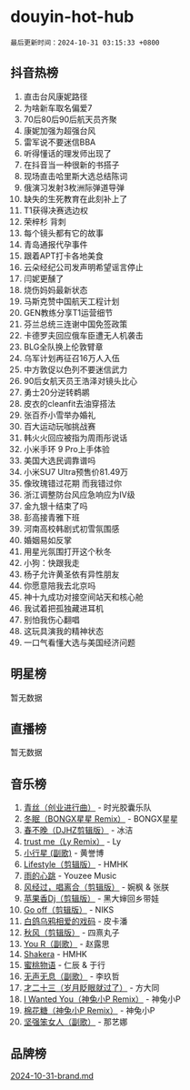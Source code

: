 # douyin-hot-hub

`最后更新时间：2024-10-31 03:15:33 +0800`

## 抖音热榜

1. 直击台风康妮路径
1. 为啥新车取名偏爱7
1. 70后80后90后航天员齐聚
1. 康妮加强为超强台风
1. 雷军说不要迷信BBA
1. 听得懂话的理发师出现了
1. 在抖音当一种很新的书搭子
1. 现场直击哈里斯大选总结陈词
1. 俄演习发射3枚洲际弹道导弹
1. 缺失的生死教育在此刻补上了
1. T1获得决赛选边权
1. 荣梓杉 背刺
1. 每个镜头都有它的故事
1. 青岛通报代孕事件
1. 跟着APT打卡各地美食
1. 云朵经纪公司发声明希望谣言停止
1. 闫妮更醺了
1. 烧伤妈妈最新状态
1. 马斯克赞中国航天工程计划
1. GEN教练分享T1运营细节
1. 芬兰总统三连谢中国免签政策
1. 卡德罗夫回应俄车臣遭无人机袭击
1. BLG全队换上伦敦臂章
1. 乌军计划再征召16万人入伍
1. 中方敦促以色列不要迷信武力
1. 90后女航天员王浩泽对镜头比心
1. 勇士20分逆转鹈鹕
1. 皮衣的cleanfit去油穿搭法
1. 张百乔小雪举办婚礼
1. 百大运动玩咖挑战赛
1. 韩火火回应被指为周雨彤说话
1. 小米手环 9 Pro上手体验
1. 美国大选民调靠谱吗
1. 小米SU7 Ultra预售价81.49万
1. 像玫瑰错过花期 而我错过你
1. 浙江调整防台风应急响应为Ⅳ级
1. 金九银十结束了吗
1. 彭高接青雅下班
1. 河南高校韩剧式初雪氛围感
1. 婚姻易如反掌
1. 用星光氛围打开这个秋冬
1. 小狗：快跟我走
1. 杨子允许黄圣依有异性朋友
1. 你愿意陪我去北京吗
1. 神十九成功对接空间站天和核心舱
1. 我试着把孤独藏进耳机
1. 别怕我伤心翻唱
1. 这玩具演我的精神状态
1. 一口气看懂大选与美国经济问题

## 明星榜

暂无数据

## 直播榜

暂无数据

## 音乐榜

1. [青丝（创业进行曲）](https://sf3-cdn-tos.douyinstatic.com/obj/tos-cn-ve-2774/ooYARJB5iBRNhCOkDsS3BAKW91CIMoQfwzwKLi) - 时光胶囊乐队
1. [冬眠（BONGX星星 Remix）](https://sf5-hl-cdn-tos.douyinstatic.com/obj/tos-cn-ve-2774/oMCfFFoE3LwQ7agAgOIG4ieExqkeAsxNBEkLdz) - BONGX星星
1. [春不晚（DJHZ剪辑版）](https://sf3-cdn-tos.douyinstatic.com/obj/tos-cn-ve-2774/osEZa7YZ6wNo9QDABgfGFaCQKRQTNafsBJDnKt) - 冰洁
1. [trust me（Ly Remix）](https://sf5-hl-cdn-tos.douyinstatic.com/obj/tos-cn-ve-2774/oUo1M8fz5AfmMSExABQQKFE0eCMWgsiccfqrMA) - Ly
1. [小行星 (副歌)](https://sf5-hl-cdn-tos.douyinstatic.com/obj/tos-cn-ve-2774/oArWEvgkJwVsB0KMIw6iBsAoHAciIjJqzWeTQr) - 黄誉博
1. [Lifestyle（剪辑版）](https://sf5-hl-cdn-tos.douyinstatic.com/obj/tos-cn-ve-2774/owfqGgjwG3V5lCLaAIezFMeg3LtuKNBaZKgzPV) - HMHK
1. [雨的心跳](https://sf5-hl-cdn-tos.douyinstatic.com/obj/tos-cn-ve-2774/o0vI5NZuiJgxWIQQFhXO0RTrsiIAsBSiMIECz) - Youzee Music
1. [风经过，唱离合（剪辑版）](https://sf5-hl-cdn-tos.douyinstatic.com/obj/tos-cn-ve-2774/okllg5DG2MmUF3aiiDfBZx6ZLvfwOTtbCEAHyI) - 婉枫 & 张朕
1. [苹果香Dj（剪辑版）](https://sf3-cdn-tos.douyinstatic.com/obj/tos-cn-ve-2774/oEeIEQbYGAOspCTRAIeYF4Ok8LgZ8NBaRe4ztR) - 黑大婶回乡带娃
1. [Go off（剪辑版）](https://sf5-hl-cdn-tos.douyinstatic.com/obj/tos-cn-ve-2774/oYLJZTCGnIQBt2BsMBCFksOEMnDQesCr2gfZ7N) - NIKS
1. [白鸽乌鸦相爱的戏码](https://sf3-cdn-tos.douyinstatic.com/obj/tos-cn-ve-2774/oMVVEf6eDAOmFtNtCsEqKpIorBDM8Nkg6TZRqC) - 皮卡潘
1. [秋风（剪辑版）](https://sf5-hl-cdn-tos.douyinstatic.com/obj/tos-cn-ve-2774/ocGaU84LfAfzMd2wbXdQFpCGhBiXg82JNMRRie) - 四熹丸子
1. [You R（副歌）](https://sf6-cdn-tos.douyinstatic.com/obj/tos-cn-ve-2774/oc0MZn9aEfLkCFLIxKQQcgBjS9mBBuDttYPfZ1) - 赵露思
1. [Shakera](https://sf3-cdn-tos.douyinstatic.com/obj/tos-cn-ve-2774/ocKtEBgQ8FiQCBDf3nj9Z9gEGEQ4fAZDYEocLY) - HMHK
1. [蜜桃物语](https://sf3-cdn-tos.douyinstatic.com/obj/tos-cn-ve-2774/oIhOSCZtIACtYU4XQkngiW9kCBfVD1Fz9IYeqL) - 仁辰 & 于行
1. [无声无息（副歌）](https://sf5-hl-cdn-tos.douyinstatic.com/obj/tos-cn-ve-2774/osmzBBdYMBoz2NHW7AYiZEErnITswCiYzuA3Nf) - 李玖哲
1. [才二十三（岁月眨眼就过了）](https://sf3-cdn-tos.douyinstatic.com/obj/tos-cn-ve-2774/oYAvkTrUXEBMWYUbL3nl8i01MJ5skiIZASC2H) - 方大同
1. [I Wanted You（神兔小P Remix）](https://sf5-hl-cdn-tos.douyinstatic.com/obj/tos-cn-ve-2774/o4CAubmDQdZeEkstFnCvKIMDag8D2BSBOjfNuh) - 神兔小P
1. [棉花糖（神兔小P Remix）](https://sf3-cdn-tos.douyinstatic.com/obj/tos-cn-ve-2774/o0pEDf1GaEfEYJ1FbgOAFCITQ1zeFD3kgBWGcG) - 神兔小P
1. [坚强笨女人（副歌）](https://sf5-hl-cdn-tos.douyinstatic.com/obj/tos-cn-ve-2774/ospNInQiZvGWyBVg5zkNsAMct5uJIg1CrZiPL) - 那艺娜

## 品牌榜

[2024-10-31-brand.md](2024-10-31-brand.md)
